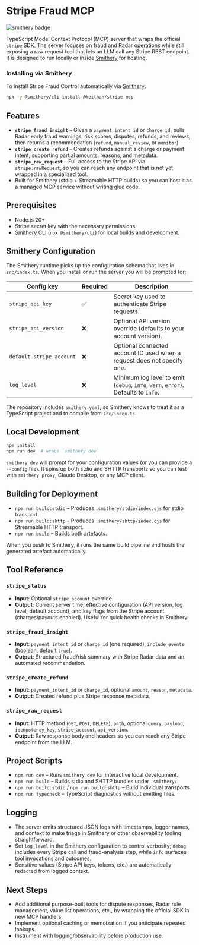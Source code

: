 # Stripe Fraud MCP
[![smithery badge](https://smithery.ai/badge/@keithah/stripe-mcp)](https://smithery.ai/server/@keithah/stripe-mcp)

TypeScript Model Context Protocol (MCP) server that wraps the official [`stripe`](https://github.com/stripe/stripe-node) SDK. The server focuses on fraud and Radar operations while still exposing a raw request tool that lets an LLM call any Stripe REST endpoint. It is designed to run locally or inside [Smithery](https://smithery.ai/) for hosting.

### Installing via Smithery

To install Stripe Fraud Control automatically via [Smithery](https://smithery.ai/server/@keithah/stripe-mcp):

```bash
npx -y @smithery/cli install @keithah/stripe-mcp
```

## Features
- **`stripe_fraud_insight`** – Given a `payment_intent_id` or `charge_id`, pulls Radar early fraud warnings, risk scores, disputes, refunds, and reviews, then returns a recommendation (`refund`, `manual_review`, or `monitor`).
- **`stripe_create_refund`** – Creates refunds against a charge or payment intent, supporting partial amounts, reasons, and metadata.
- **`stripe_raw_request`** – Full access to the Stripe API via `stripe.rawRequest`, so you can reach any endpoint that is not yet wrapped in a specialized tool.
- Built for Smithery (stdio + Streamable HTTP builds) so you can host it as a managed MCP service without writing glue code.

## Prerequisites
- Node.js 20+
- Stripe secret key with the necessary permissions.
- [Smithery CLI](https://smithery.ai/docs) (`npx @smithery/cli`) for local builds and development.

## Smithery Configuration

The Smithery runtime picks up the configuration schema that lives in `src/index.ts`. When you install or run the server you will be prompted for:

| Config key | Required | Description |
|------------|----------|-------------|
| `stripe_api_key` | ✅ | Secret key used to authenticate Stripe requests. |
| `stripe_api_version` | ❌ | Optional API version override (defaults to your account version). |
| `default_stripe_account` | ❌ | Optional connected account ID used when a request does not specify one. |
| `log_level` | ❌ | Minimum log level to emit (`debug`, `info`, `warn`, `error`). Defaults to `info`. |

The repository includes `smithery.yaml`, so Smithery knows to treat it as a TypeScript project and to compile from `src/index.ts`.

## Local Development
```bash
npm install
npm run dev  # wraps `smithery dev`
```

`smithery dev` will prompt for your configuration values (or you can provide a `--config` file). It spins up both stdio and SHTTP transports so you can test with `smithery proxy`, Claude Desktop, or any MCP client.

## Building for Deployment
- `npm run build:stdio` – Produces `.smithery/stdio/index.cjs` for stdio transport.
- `npm run build:shttp` – Produces `.smithery/shttp/index.cjs` for Streamable HTTP transport.
- `npm run build` – Builds both artefacts.

When you push to Smithery, it runs the same build pipeline and hosts the generated artefact automatically.

## Tool Reference

### `stripe_status`
- **Input**: Optional `stripe_account` override.
- **Output**: Current server time, effective configuration (API version, log level, default account), and key flags from the Stripe account (charges/payouts enabled). Useful for quick health checks in Smithery.

### `stripe_fraud_insight`
- **Input**: `payment_intent_id` or `charge_id` (one required), `include_events` (boolean, default `true`).
- **Output**: Structured fraud/risk summary with Stripe Radar data and an automated recommendation.

### `stripe_create_refund`
- **Input**: `payment_intent_id` or `charge_id`, optional `amount`, `reason`, `metadata`.
- **Output**: Created refund plus Stripe response metadata.

### `stripe_raw_request`
- **Input**: HTTP method (`GET`, `POST`, `DELETE`), `path`, optional `query`, `payload`, `idempotency_key`, `stripe_account`, `api_version`.
- **Output**: Raw response body and headers so you can reach any Stripe endpoint from the LLM.

## Project Scripts
- `npm run dev` – Runs `smithery dev` for interactive local development.
- `npm run build` – Builds stdio and SHTTP bundles under `.smithery/`.
- `npm run build:stdio` / `npm run build:shttp` – Build individual transports.
- `npm run typecheck` – TypeScript diagnostics without emitting files.

## Logging
- The server emits structured JSON logs with timestamps, logger names, and context to make triage in Smithery or other observability tooling straightforward.
- Set `log_level` in the Smithery configuration to control verbosity; `debug` includes every Stripe call and fraud-analysis step, while `info` surfaces tool invocations and outcomes.
- Sensitive values (Stripe API keys, tokens, etc.) are automatically redacted from logged context.

## Next Steps
- Add additional purpose-built tools for dispute responses, Radar rule management, value list operations, etc., by wrapping the official SDK in new MCP handlers.
- Implement optional caching or memoization if you anticipate repeated lookups.
- Instrument with logging/observability before production use.
